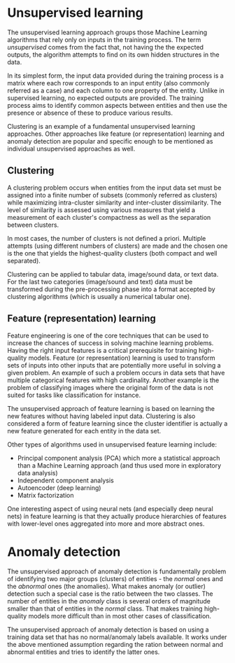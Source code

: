 # Unsupervised learning

The unsupervised learning approach groups those Machine Learning algorithms that rely only on inputs in the training process. The term *unsupervised* comes from the fact that, not having the the expected outputs, the algorithm attempts to find on its own hidden structures in the data.

In its simplest form, the input data provided during the training process is a matrix where each row corresponds to an input entity (also commonly referred as a case) and each column to one property of the entity. Unlike in supervised learning, no expected outputs are provided. The training process aims to identify common aspects between entities and then use the presence or absence of these to produce various results.

Clustering is an example of a fundamental unsupervised learning approaches. Other approaches like feature (or representation) learning and anomaly detection are popular and specific enough to be mentioned as individual unsupervised approaches as well.

## Clustering

A clustering problem occurs when entities from the input data set must be assigned into a finite number of subsets (commonly referred as clusters) while maximizing intra-cluster similarity and inter-cluster dissimilarity. The level of similarity is assessed using various measures that yield a measurement of each cluster's compactness as well as the separation between clusters.

In most cases, the number of clusters is not defined a priori. Multiple attempts (using different numbers of clusters) are made and the chosen one is the one that yields the highest-quality clusters (both compact and well separated).

Clustering can be applied to tabular data, image/sound data, or text data. For the last two categories (image/sound and text) data must be transformed during the pre-processing phase into a format accepted by clustering algorithms (which is usually a numerical tabular one).

## Feature (representation) learning

Feature engineering is one of the core techniques that can be used to increase the chances of success in solving machine learning problems. Having the right input features is a critical prerequisite for training high-quality models. Feature (or representation) learning is used to transform sets of inputs into other inputs that are potentially more useful in solving a given problem. An example of such a problem occurs in data sets that have multiple categorical features with high cardinality. Another example is the problem of classifying images where the original form of the data is not suited for tasks like classification for instance.

The unsupervised approach of feature learning is based on learning the new features without having labeled input data. Clustering is also considered a form of feature learning since the cluster identifier is actually a new feature generated for each entity in the data set.

Other types of algorithms used in unsupervised feature learning include:
- Principal component analysis (PCA) which more a statistical approach than a Machine Learning approach (and thus used more in exploratory data analysis)
- Independent component analysis
- Autoencoder (deep learning)
- Matrix factorization

One interesting aspect of using neural nets (and especially deep neural nets) in feature learning is that they actually produce hierarchies of features with lower-level ones aggregated into more and more abstract ones.

# Anomaly detection

The unsupervised approach of anomaly detection is fundamentally problem of identifying two major groups (clusters) of entities - the *normal* ones and the *abnormal* ones (the anomalies). What makes anomaly (or outlier) detection such a special case is the ratio between the two classes. The number of entities in the *anomaly* class is several orders of magnitude smaller than that of entities in the *normal* class. That makes training high-quality models more difficult than in most other cases of classification.

The unsupervised approach of anomaly detection is based on using a training data set that has no normal/anomaly labels available. It works under the above mentioned assumption regarding the ration between normal and abnormal entities and tries to identify the latter ones.